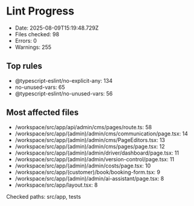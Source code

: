 # Lint Progress

- Date: 2025-08-09T15:19:48.729Z
- Files checked: 98
- Errors: 0
- Warnings: 255

## Top rules
- @typescript-eslint/no-explicit-any: 134
- no-unused-vars: 65
- @typescript-eslint/no-unused-vars: 56

## Most affected files
- /workspace/src/app/api/admin/cms/pages/route.ts: 58
- /workspace/src/app/(admin)/admin/cms/communication/page.tsx: 14
- /workspace/src/app/(admin)/admin/cms/PageEditors.tsx: 13
- /workspace/src/app/(admin)/admin/cms/pages/page.tsx: 12
- /workspace/src/app/(admin)/admin/driver/dashboard/page.tsx: 11
- /workspace/src/app/(admin)/admin/version-control/page.tsx: 11
- /workspace/src/app/(admin)/admin/costs/page.tsx: 10
- /workspace/src/app/(customer)/book/booking-form.tsx: 9
- /workspace/src/app/(admin)/admin/ai-assistant/page.tsx: 8
- /workspace/src/app/layout.tsx: 8

Checked paths: src/app, tests